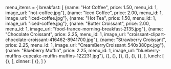 menu_items = {
  breakfast: [
    {name: "Hot Coffee", price: 1.50, menu_id: 1, image_url: "hot-coffee.jpg"},
    {name: "Iced Coffee", price: 2.00, menu_id: 1, image_url: "iced-coffee.jpg"},
    {name: "Hot Tea", price: 1.50, menu_id: 1, image_url: "iced-coffee.jpg"},
    {name: "Butter Croissant", price: 2.00, menu_id: 1, image_url: "food-france-morning-breakfast-2135.jpg"},
    {name: "Chocolate Croissant", price: 2.25, menu_id: 1, image_url: "croissant-clipart-chocolate-croissant-416462-8941700.jpg"},
    {name: "Strawberry Croissant", price: 2.25, menu_id: 1, image_url: "CreamBerryCroissant_540x380px.jpg"},
    {name: "Blueberry Muffin", price: 2.25, menu_id: 1, image_url: "blueberry-muffins-cupcake-muffin-muffins-122231.jpg"},
    {},
    {},
    {},
    {},
    {},
    {},
  ],
  lunch: [
    {},
  ],
  dinner: [
    {},
  ]
}